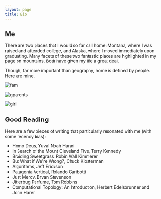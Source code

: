 ```yaml
---
layout: page
title: Bio
---
```


## Me

There are two places that I would so far call home: Montana, where I was raised and 
attended college, and Alaska, where I moved immediately upon graduating. Many facets 
of these two fantastic places are highlighted in my page on mountains. Both have 
given my life a great deal.

Though, far more important than geography, home is defined by people. Here are mine.

![fam](./assets/images/fam.JPG)

![gparents](./assets/images/gparents.JPG)

![girl](./assets/images/lady.jpeg)

## Good Reading

Here are a few pieces of writing that particularly resonated with me (with some recency bias):

* Homo Deus, Yuval Noah Harari
* In Search of the Mount Cleveland Five, Terry Kennedy
* Braiding Sweetgrass, Robin Wall Kimmerer
* But What if We're Wrong?, Chuck Klosterman
* Algorithms, Jeff Erickson
* Patagonia Vertical, Rolando Garibotti
* Just Mercy, Bryan Stevenson
* Jitterbug Perfume, Tom Robbins
* Computational Topology: An Introduction, Herbert Edelsbrunner and John Harer
